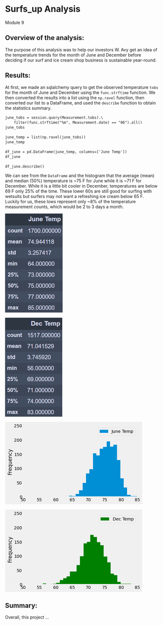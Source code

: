 # Surfs_up Analysis
Module 9
## Overview of the analysis:
The purpose of this analysis was to help our investors W. Avy get an idea of the temperature trends for the month of June and December before deciding if our surf and ice cream shop business is sustainable year-round.

## Results:
At first, we made an sqlalchemy query to get the observed temperature `tobs` for the month of June and December using the `func.strftime` function. We then converted the results into a list using the `np.ravel` function, then converted our list to a DataFrame, and used the `describe` function to obtain the statistics summary.

```
june_tobs = session.query(Measurement.tobs).\
    filter(func.strftime("%m", Measurement.date) == "06").all()
june_tobs

june_temp = list(np.ravel(june_tobs))
june_temp

df_june = pd.DataFrame(june_temp, columns=['June Temp'])
df_june

df_june.describe()
```
 
We can see from the `DataFrame` and the histogram that the average (mean) and median (50%) temperature is ~75 F for June while it is ~71 F for December. While it is a little bit cooler in December, temperatures are below 69 F only 25% of the time. These lower 60s are still good for surfing with wetsuits but surfers may not want a refreshing ice cream below 65 F. Luckily for us, these lows represent only ~8% of the temperature measurement counts, which would be 2 to 3 days a month.


![df_june](Resources/df_june.png)


![df_dec](Resources/df_dec.png)


![June_Temp_hist](Resources/June_Temp_hist.png)


![Dec_Temp_hist](Resources/Dec_Temp_hist.png)


## Summary:
Overall, this project ...
